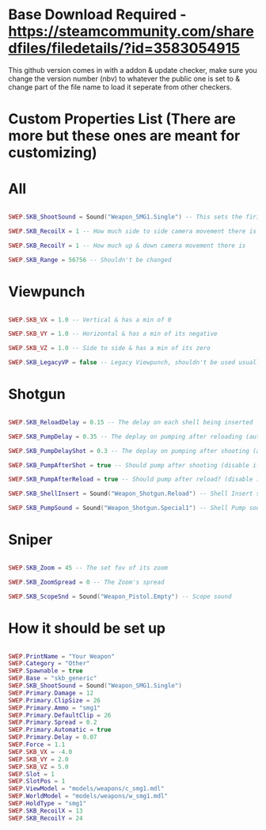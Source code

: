 # Base Download Required - https://steamcommunity.com/sharedfiles/filedetails/?id=3583054915

This github version comes in with a addon & update checker, make sure you change the version number (nbv) to whatever the public one is set to & change part of the file name to load it seperate from other checkers.

# Custom Properties List (There are more but these ones are meant for customizing)
# All
```lua

SWEP.SKB_ShootSound = Sound("Weapon_SMG1.Single") -- This sets the firing sound

SWEP.SKB_RecoilX = 1 -- How much side to side camera movement there is

SWEP.SKB_RecoilY = 1 -- How much up & down camera movement there is

SWEP.SKB_Range = 56756 -- Shouldn't be changed

```
# Viewpunch
```lua

SWEP.SKB_VX = 1.0 -- Vertical & has a min of 0

SWEP.SKB_VY = 1.0 -- Horizontal & has a min of its negative

SWEP.SKB_VZ = 1.0 -- Side to side & has a min of its zero

SWEP.SKB_LegacyVP = false -- Legacy Viewpunch, shouldn't be used usually

```
# Shotgun
```lua

SWEP.SKB_ReloadDelay = 0.15 -- The delay on each shell being inserted

SWEP.SKB_PumpDelay = 0.35 -- The deplay on pumping after reloading (auto set to 0 if pumping disabled)

SWEP.SKB_PumpDelayShot = 0.3 -- The deplay on pumping after shooting (auto set to 0 if pumping disabled)

SWEP.SKB_PumpAfterShot = true -- Should pump after shooting (disable if the shooting animation already has pumping)

SWEP.SKB_PumpAfterReload = true -- Should pump after reload? (disable if the finish reloading animation already has pumping)

SWEP.SKB_ShellInsert = Sound("Weapon_Shotgun.Reload") -- Shell Insert sound (if left nil then it won't load it or play)

SWEP.SKB_PumpSound = Sound("Weapon_Shotgun.Special1") -- Shell Pump sound (if left nil then it won't load it or play)

```
# Sniper
```lua

SWEP.SKB_Zoom = 45 -- The set fov of its zoom

SWEP.SKB_ZoomSpread = 0 -- The Zoom's spread

SWEP.SKB_ScopeSnd = Sound("Weapon_Pistol.Empty") -- Scope sound

```
# How it should be set up
```lua

SWEP.PrintName = "Your Weapon"
SWEP.Category = "Other"
SWEP.Spawnable = true
SWEP.Base = "skb_generic"
SWEP.SKB_ShootSound = Sound("Weapon_SMG1.Single")
SWEP.Primary.Damage = 12
SWEP.Primary.ClipSize = 26
SWEP.Primary.Ammo = "smg1"
SWEP.Primary.DefaultClip = 26
SWEP.Primary.Spread = 0.2
SWEP.Primary.Automatic = true
SWEP.Primary.Delay = 0.07
SWEP.Force = 1.1
SWEP.SKB_VX = -4.0
SWEP.SKB_VY = 2.0
SWEP.SKB_VZ = 5.0
SWEP.Slot = 1
SWEP.SlotPos = 1
SWEP.ViewModel = "models/weapons/c_smg1.mdl"
SWEP.WorldModel = "models/weapons/w_smg1.mdl"
SWEP.HoldType = "smg1"
SWEP.SKB_RecoilX = 13
SWEP.SKB_RecoilY = 24

```

